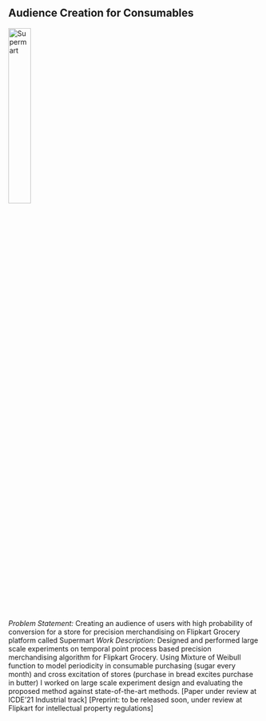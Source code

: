 ## Audience Creation for Consumables

<img align="center" src="https://harshm121.github.io/Projects/supermart.png" alt="Supermart" width="30%">
<br>


*Problem Statement:* Creating an audience of users with high probability of conversion for a store for precision merchandising on Flipkart Grocery platform called Supermart
*Work Description:* Designed and performed large scale experiments on temporal point process based precision merchandising algorithm for Flipkart Grocery. 
Using Mixture of Weibull function to model periodicity in consumable purchasing (sugar every month) and cross excitation of stores (purchase in bread excites purchase in butter)
I worked on large scale experiment design and evaluating the proposed method against state-of-the-art methods. 
[Paper under review at ICDE’21 Industrial track] [Preprint: to be released soon, under review at Flipkart for intellectual property regulations]
